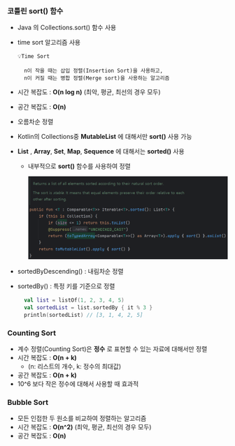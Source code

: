 ### 코틀린 sort() 함수

- Java 의 Collections.sort() 함수 사용
- time sort 알고리즘 사용

  ```
  💡Time Sort

    n이 작을 때는 삽입 정렬(Insertion Sort)을 사용하고,
    n이 커질 때는 병합 정렬(Merge sort)을 사용하는 알고리즘
  ```

- 시간 복잡도 : **O(n log n)** (최악, 평균, 최선의 경우 모두)
- 공간 복잡도 : **O(n)**
- 오름차순 정렬
- Kotlin의 Collections중 **MutableList** 에 대해서만 **sort()** 사용 가능
- **List** , **Array**, **Set**, **Map**, **Sequence** 에 대해서는 **sorted()** 사용
  - 내부적으로 **sort()** 함수를 사용하여 정렬

    <img src="./image/sorted().png" width="500" alt="">
    
- sortedByDescending() : 내림차순 정렬
- sortedBy() : 특정 키를 기준으로 정렬
  ```kotlin
    val list = listOf(1, 2, 3, 4, 5)
    val sortedList = list.sortedBy { it % 3 }
    println(sortedList) // [3, 1, 4, 2, 5]
  ``` 
    
### Counting Sort
- 계수 정렬(Counting Sort)은 **정수** 로 표현할 수 있는 자료에 대해서만 정렬
- 시간 복잡도 : **O(n + k)** 
  - (n: 리스트의 개수, k: 정수의 최대값)
- 공간 복잡도 : **O(n + k)**
- 10^6 보다 작은 정수에 대해서 사용할 때 효과적

### Bubble Sort
- 모든 인접한 두 원소를 비교하여 정렬하는 알고리즘
- 시간 복잡도 : **O(n^2)** (최악, 평균, 최선의 경우 모두)
- 공간 복잡도 : **O(n)**